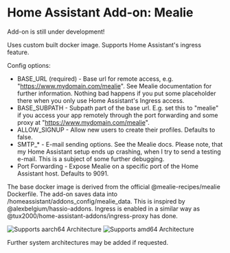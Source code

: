 # Home Assistant Add-on: Mealie

Add-on is still under development!

Uses custom built docker image. Supports Home Assistant's ingress feature.

Config options:
- BASE_URL (required) - Base url for remote access, e.g. "https://www.mydomain.com/mealie". See Mealie documentation for further information. Nothing bad happens if you put some placeholder there when you only use Home Assistant's Ingress access.
- BASE_SUBPATH - Subpath part of the base url. E.g. set this to "mealie" if you access your app remotely through the port forwarding and some proxy at "https://www.mydomain.com/mealie".
- ALLOW_SIGNUP - Allow new users to create their profiles. Defaults to false.
- SMTP_* - E-mail sending options. See the Mealie docs. Please note, that my Home Assistant setup ends up crashing, when I try to send a testing e-mail. This is a subject of some further debugging.
- Port Forwarding - Expose Mealie on a specific port of the Home Assistant host. Defaults to 9091.

The base docker image is derived from the official @mealie-recipes/mealie Dockerfile. The add-on saves data into /homeassistant/addons_config/mealie_data. This is inspired by @alexbelgium/hassio-addons. Ingress is enabled in a similar way as @tux2000/home-assistant-addons/ingress-proxy has done.

![Supports aarch64 Architecture][aarch64-shield]
![Supports amd64 Architecture][amd64-shield]
<!---![Supports armhf Architecture][armhf-shield]
![Supports armv7 Architecture][armv7-shield]
![Supports i386 Architecture][i386-shield]-->

[aarch64-shield]: https://img.shields.io/badge/aarch64-yes-green.svg
[amd64-shield]: https://img.shields.io/badge/amd64-yes-green.svg
<!---[armhf-shield]: https://img.shields.io/badge/armhf-yes-green.svg
[armv7-shield]: https://img.shields.io/badge/armv7-yes-green.svg
[i386-shield]: https://img.shields.io/badge/i386-yes-green.svg-->

Further system architectures may be added if requested.
